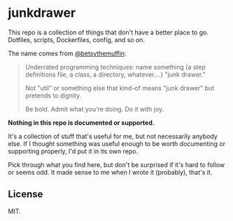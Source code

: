 # junkdrawer

This repo is a collection of things that don't have a better place to go.
Dotfiles, scripts, Dockerfiles, config, and so on.

The name comes from [@betsythemuffin](https://twitter.com/betsythemuffin/status/1003313844108824584):

> Underrated programming techniques: name something (a step definitions file, a class, a directory, whatever....) "junk drawer."
>
> Not "util" or something else that kind-of means "junk drawer" but pretends to dignity.
>
> Be bold. Admit what you're doing. Do it with joy.

**Nothing in this repo is documented or supported.**

It's a collection of stuff that's useful for me, but not necessarily anybody else.
If I thought something was useful enough to be worth documenting or supporting properly, I'd put it in its own repo.

Pick through what you find here, but don't be surprised if it's hard to follow or seems odd.
It made sense to me when I wrote it (probably), that's it.

## License

MIT.
